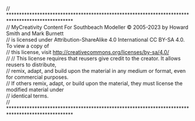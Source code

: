 // *************************************************************************************************  
// MyCreativity Content For Southbeach Modeller © 2005-2023 by Howard Smith and Mark Burnett  
// is licensed under Attribution-ShareAlike 4.0 International CC BY-SA 4.0. To view a copy of   
// this license, visit http://creativecommons.org/licenses/by-sa/4.0/  
//
// This license requires that reusers give credit to the creator. It allows reusers to distribute,   
// remix, adapt, and build upon the material in any medium or format, even for commercial purposes.   
// If others remix, adapt, or build upon the material, they must license the modified material under   
// identical terms.    
// *************************************************************************************************  
